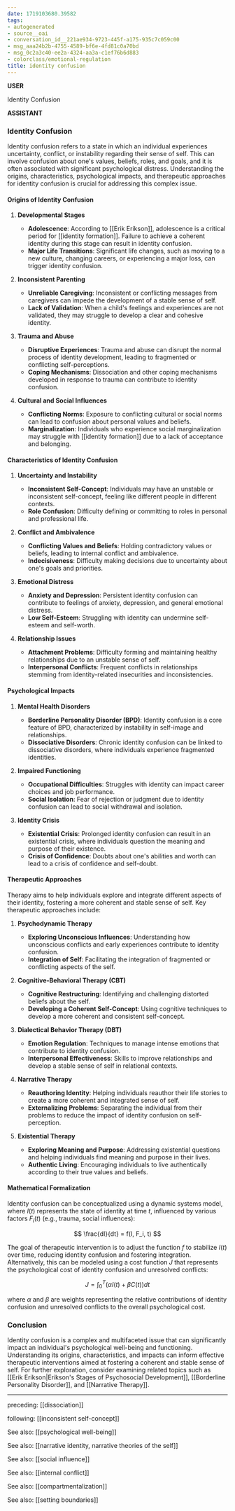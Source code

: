 ```yaml
---
date: 1719103680.39582
tags:
- autogenerated
- source__oai
- conversation_id__221ae934-9723-445f-a175-935c7c059c00
- msg_aaa24b2b-4755-4589-bf6e-4fd81c0a70bd
- msg_0c2a3c40-ee2a-4324-aa3a-c1ef76b6d883
- colorclass/emotional-regulation
title: identity confusion
---
```


**USER**

Identity Confusion


**ASSISTANT**

### Identity Confusion

Identity confusion refers to a state in which an individual experiences uncertainty, conflict, or instability regarding their sense of self. This can involve confusion about one's values, beliefs, roles, and goals, and it is often associated with significant psychological distress. Understanding the origins, characteristics, psychological impacts, and therapeutic approaches for identity confusion is crucial for addressing this complex issue.

#### Origins of Identity Confusion

1. **Developmental Stages**
   - **Adolescence**: According to [[Erik Erikson]], adolescence is a critical period for [[identity formation]]. Failure to achieve a coherent identity during this stage can result in identity confusion.
   - **Major Life Transitions**: Significant life changes, such as moving to a new culture, changing careers, or experiencing a major loss, can trigger identity confusion.

2. **Inconsistent Parenting**
   - **Unreliable Caregiving**: Inconsistent or conflicting messages from caregivers can impede the development of a stable sense of self.
   - **Lack of Validation**: When a child's feelings and experiences are not validated, they may struggle to develop a clear and cohesive identity.

3. **Trauma and Abuse**
   - **Disruptive Experiences**: Trauma and abuse can disrupt the normal process of identity development, leading to fragmented or conflicting self-perceptions.
   - **Coping Mechanisms**: Dissociation and other coping mechanisms developed in response to trauma can contribute to identity confusion.

4. **Cultural and Social Influences**
   - **Conflicting Norms**: Exposure to conflicting cultural or social norms can lead to confusion about personal values and beliefs.
   - **Marginalization**: Individuals who experience social marginalization may struggle with [[identity formation]] due to a lack of acceptance and belonging.

#### Characteristics of Identity Confusion

1. **Uncertainty and Instability**
   - **Inconsistent Self-Concept**: Individuals may have an unstable or inconsistent self-concept, feeling like different people in different contexts.
   - **Role Confusion**: Difficulty defining or committing to roles in personal and professional life.

2. **Conflict and Ambivalence**
   - **Conflicting Values and Beliefs**: Holding contradictory values or beliefs, leading to internal conflict and ambivalence.
   - **Indecisiveness**: Difficulty making decisions due to uncertainty about one's goals and priorities.

3. **Emotional Distress**
   - **Anxiety and Depression**: Persistent identity confusion can contribute to feelings of anxiety, depression, and general emotional distress.
   - **Low Self-Esteem**: Struggling with identity can undermine self-esteem and self-worth.

4. **Relationship Issues**
   - **Attachment Problems**: Difficulty forming and maintaining healthy relationships due to an unstable sense of self.
   - **Interpersonal Conflicts**: Frequent conflicts in relationships stemming from identity-related insecurities and inconsistencies.

#### Psychological Impacts

1. **Mental Health Disorders**
   - **Borderline Personality Disorder (BPD)**: Identity confusion is a core feature of BPD, characterized by instability in self-image and relationships.
   - **Dissociative Disorders**: Chronic identity confusion can be linked to dissociative disorders, where individuals experience fragmented identities.

2. **Impaired Functioning**
   - **Occupational Difficulties**: Struggles with identity can impact career choices and job performance.
   - **Social Isolation**: Fear of rejection or judgment due to identity confusion can lead to social withdrawal and isolation.

3. **Identity Crisis**
   - **Existential Crisis**: Prolonged identity confusion can result in an existential crisis, where individuals question the meaning and purpose of their existence.
   - **Crisis of Confidence**: Doubts about one's abilities and worth can lead to a crisis of confidence and self-doubt.

#### Therapeutic Approaches

Therapy aims to help individuals explore and integrate different aspects of their identity, fostering a more coherent and stable sense of self. Key therapeutic approaches include:

1. **Psychodynamic Therapy**
   - **Exploring Unconscious Influences**: Understanding how unconscious conflicts and early experiences contribute to identity confusion.
   - **Integration of Self**: Facilitating the integration of fragmented or conflicting aspects of the self.

2. **Cognitive-Behavioral Therapy (CBT)**
   - **Cognitive Restructuring**: Identifying and challenging distorted beliefs about the self.
   - **Developing a Coherent Self-Concept**: Using cognitive techniques to develop a more coherent and consistent self-concept.

3. **Dialectical Behavior Therapy (DBT)**
   - **Emotion Regulation**: Techniques to manage intense emotions that contribute to identity confusion.
   - **Interpersonal Effectiveness**: Skills to improve relationships and develop a stable sense of self in relational contexts.

4. **Narrative Therapy**
   - **Reauthoring Identity**: Helping individuals reauthor their life stories to create a more coherent and integrated sense of self.
   - **Externalizing Problems**: Separating the individual from their problems to reduce the impact of identity confusion on self-perception.

5. **Existential Therapy**
   - **Exploring Meaning and Purpose**: Addressing existential questions and helping individuals find meaning and purpose in their lives.
   - **Authentic Living**: Encouraging individuals to live authentically according to their true values and beliefs.

#### Mathematical Formalization

Identity confusion can be conceptualized using a dynamic systems model, where $I(t)$ represents the state of identity at time $t$, influenced by various factors $F_i(t)$ (e.g., trauma, social influences):

$$
\frac{dI}{dt} = f(I, F_i, t)
$$

The goal of therapeutic intervention is to adjust the function $f$ to stabilize $I(t)$ over time, reducing identity confusion and fostering integration. Alternatively, this can be modeled using a cost function $J$ that represents the psychological cost of identity confusion and unresolved conflicts:

$$
J = \int_{0}^{T} \left( \alpha I(t) + \beta C(t) \right) dt
$$

where $\alpha$ and $\beta$ are weights representing the relative contributions of identity confusion and unresolved conflicts to the overall psychological cost.

### Conclusion

Identity confusion is a complex and multifaceted issue that can significantly impact an individual's psychological well-being and functioning. Understanding its origins, characteristics, and impacts can inform effective therapeutic interventions aimed at fostering a coherent and stable sense of self. For further exploration, consider examining related topics such as [[Erik Erikson|Erikson's Stages of Psychosocial Development]], [[Borderline Personality Disorder]], and [[Narrative Therapy]].


---

preceding: [[dissociation]]  


following: [[inconsistent self-concept]]

See also: [[psychological well-being]]


See also: [[narrative identity, narrative theories of the self]]


See also: [[social influence]]


See also: [[internal conflict]]


See also: [[compartmentalization]]


See also: [[setting boundaries]]